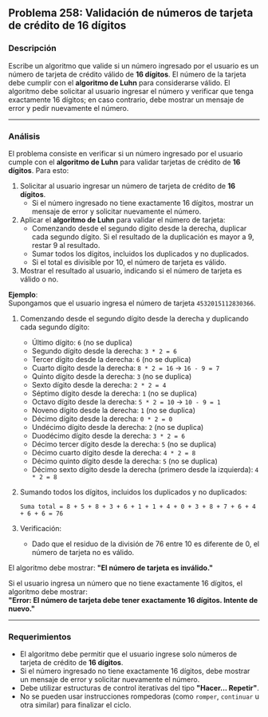 ## **Problema 258: Validación de números de tarjeta de crédito de 16 dígitos**

### **Descripción**  
Escribe un algoritmo que valide si un número ingresado por el usuario es un número de tarjeta de crédito válido de **16 dígitos**. El número de la tarjeta debe cumplir con el **algoritmo de Luhn** para considerarse válido. El algoritmo debe solicitar al usuario ingresar el número y verificar que tenga exactamente 16 dígitos; en caso contrario, debe mostrar un mensaje de error y pedir nuevamente el número.

---

### **Análisis**  
El problema consiste en verificar si un número ingresado por el usuario cumple con el **algoritmo de Luhn** para validar tarjetas de crédito de **16 dígitos**. Para esto:

1. Solicitar al usuario ingresar un número de tarjeta de crédito de **16 dígitos**.
   - Si el número ingresado no tiene exactamente 16 dígitos, mostrar un mensaje de error y solicitar nuevamente el número.
2. Aplicar el **algoritmo de Luhn** para validar el número de tarjeta:
   - Comenzando desde el segundo dígito desde la derecha, duplicar cada segundo dígito. Si el resultado de la duplicación es mayor a 9, restar 9 al resultado.
   - Sumar todos los dígitos, incluidos los duplicados y no duplicados.
   - Si el total es divisible por 10, el número de tarjeta es válido.
3. Mostrar el resultado al usuario, indicando si el número de tarjeta es válido o no.

**Ejemplo**:  
Supongamos que el usuario ingresa el número de tarjeta `4532015112830366`.

1. Comenzando desde el segundo dígito desde la derecha y duplicando cada segundo dígito:
   - Último dígito: `6` (no se duplica)
   - Segundo dígito desde la derecha: `3 * 2 = 6`
   - Tercer dígito desde la derecha: `6` (no se duplica)
   - Cuarto dígito desde la derecha: `8 * 2 = 16` → `16 - 9 = 7`
   - Quinto dígito desde la derecha: `3` (no se duplica)
   - Sexto dígito desde la derecha: `2 * 2 = 4`
   - Séptimo dígito desde la derecha: `1` (no se duplica)
   - Octavo dígito desde la derecha: `5 * 2 = 10` → `10 - 9 = 1`
   - Noveno dígito desde la derecha: `1` (no se duplica)
   - Décimo dígito desde la derecha: `0 * 2 = 0`
   - Undécimo dígito desde la derecha: `2` (no se duplica)
   - Duodécimo dígito desde la derecha: `3 * 2 = 6`
   - Décimo tercer dígito desde la derecha: `5` (no se duplica)
   - Décimo cuarto dígito desde la derecha: `4 * 2 = 8`
   - Décimo quinto dígito desde la derecha: `5` (no se duplica)
   - Décimo sexto dígito desde la derecha (primero desde la izquierda): `4 * 2 = 8`

2. Sumando todos los dígitos, incluidos los duplicados y no duplicados:
   ```
   Suma total = 8 + 5 + 8 + 3 + 6 + 1 + 1 + 4 + 0 + 3 + 8 + 7 + 6 + 4 + 6 + 6 = 76
   ```

3. Verificación:
   - Dado que el residuo de la división de 76 entre 10 es diferente de 0, el número de tarjeta no es válido.

El algoritmo debe mostrar: **"El número de tarjeta es inválido."**

Si el usuario ingresa un número que no tiene exactamente 16 dígitos, el algoritmo debe mostrar:  
**"Error: El número de tarjeta debe tener exactamente 16 dígitos. Intente de nuevo."**

---

### **Requerimientos**  
- El algoritmo debe permitir que el usuario ingrese solo números de tarjeta de crédito de **16 dígitos**.
- Si el número ingresado no tiene exactamente 16 dígitos, debe mostrar un mensaje de error y solicitar nuevamente el número.
- Debe utilizar estructuras de control iterativas del tipo **"Hacer... Repetir"**.
- No se pueden usar instrucciones rompedoras (como `romper`, `continuar` u otra similar) para finalizar el ciclo.
